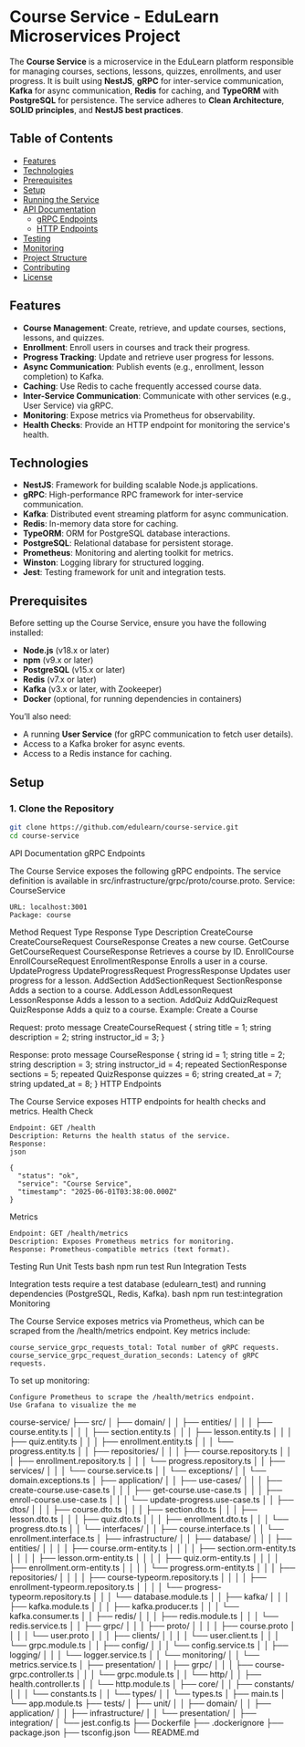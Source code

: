 # Course Service - EduLearn Microservices Project

The **Course Service** is a microservice in the EduLearn platform responsible for managing courses, sections, lessons, quizzes, enrollments, and user progress. It is built using **NestJS**, **gRPC** for inter-service communication, **Kafka** for async communication, **Redis** for caching, and **TypeORM** with **PostgreSQL** for persistence. The service adheres to **Clean Architecture**, **SOLID principles**, and **NestJS best practices**.

## Table of Contents

- [Features](#features)
- [Technologies](#technologies)
- [Prerequisites](#prerequisites)
- [Setup](#setup)
- [Running the Service](#running-the-service)
- [API Documentation](#api-documentation)
  - [gRPC Endpoints](#grpc-endpoints)
  - [HTTP Endpoints](#http-endpoints)
- [Testing](#testing)
- [Monitoring](#monitoring)
- [Project Structure](#project-structure)
- [Contributing](#contributing)
- [License](#license)

## Features

- **Course Management**: Create, retrieve, and update courses, sections, lessons, and quizzes.
- **Enrollment**: Enroll users in courses and track their progress.
- **Progress Tracking**: Update and retrieve user progress for lessons.
- **Async Communication**: Publish events (e.g., enrollment, lesson completion) to Kafka.
- **Caching**: Use Redis to cache frequently accessed course data.
- **Inter-Service Communication**: Communicate with other services (e.g., User Service) via gRPC.
- **Monitoring**: Expose metrics via Prometheus for observability.
- **Health Checks**: Provide an HTTP endpoint for monitoring the service's health.

## Technologies

- **NestJS**: Framework for building scalable Node.js applications.
- **gRPC**: High-performance RPC framework for inter-service communication.
- **Kafka**: Distributed event streaming platform for async communication.
- **Redis**: In-memory data store for caching.
- **TypeORM**: ORM for PostgreSQL database interactions.
- **PostgreSQL**: Relational database for persistent storage.
- **Prometheus**: Monitoring and alerting toolkit for metrics.
- **Winston**: Logging library for structured logging.
- **Jest**: Testing framework for unit and integration tests.

## Prerequisites

Before setting up the Course Service, ensure you have the following installed:

- **Node.js** (v18.x or later)
- **npm** (v9.x or later)
- **PostgreSQL** (v15.x or later)
- **Redis** (v7.x or later)
- **Kafka** (v3.x or later, with Zookeeper)
- **Docker** (optional, for running dependencies in containers)

You’ll also need:

- A running **User Service** (for gRPC communication to fetch user details).
- Access to a Kafka broker for async events.
- Access to a Redis instance for caching.

## Setup

### 1. Clone the Repository

```bash
git clone https://github.com/edulearn/course-service.git
cd course-service
```

API Documentation
gRPC Endpoints

The Course Service exposes the following gRPC endpoints. The service definition is available in src/infrastructure/grpc/proto/course.proto.
Service: CourseService

    URL: localhost:3001
    Package: course

Method Request Type Response Type Description
CreateCourse CreateCourseRequest CourseResponse Creates a new course.
GetCourse GetCourseRequest CourseResponse Retrieves a course by ID.
EnrollCourse EnrollCourseRequest EnrollmentResponse Enrolls a user in a course.
UpdateProgress UpdateProgressRequest ProgressResponse Updates user progress for a lesson.
AddSection AddSectionRequest SectionResponse Adds a section to a course.
AddLesson AddLessonRequest LessonResponse Adds a lesson to a section.
AddQuiz AddQuizRequest QuizResponse Adds a quiz to a course.
Example: Create a Course

Request:
proto
message CreateCourseRequest {
string title = 1;
string description = 2;
string instructor_id = 3;
}

Response:
proto
message CourseResponse {
string id = 1;
string title = 2;
string description = 3;
string instructor_id = 4;
repeated SectionResponse sections = 5;
repeated QuizResponse quizzes = 6;
string created_at = 7;
string updated_at = 8;
}
HTTP Endpoints

The Course Service exposes HTTP endpoints for health checks and metrics.
Health Check

    Endpoint: GET /health
    Description: Returns the health status of the service.
    Response:
    json

    {
      "status": "ok",
      "service": "Course Service",
      "timestamp": "2025-06-01T03:38:00.000Z"
    }

Metrics

    Endpoint: GET /health/metrics
    Description: Exposes Prometheus metrics for monitoring.
    Response: Prometheus-compatible metrics (text format).

Testing
Run Unit Tests
bash
npm run test
Run Integration Tests

Integration tests require a test database (edulearn_test) and running dependencies (PostgreSQL, Redis, Kafka).
bash
npm run test:integration
Monitoring

The Course Service exposes metrics via Prometheus, which can be scraped from the /health/metrics endpoint. Key metrics include:

    course_service_grpc_requests_total: Total number of gRPC requests.
    course_service_grpc_request_duration_seconds: Latency of gRPC requests.

To set up monitoring:

    Configure Prometheus to scrape the /health/metrics endpoint.
    Use Grafana to visualize the me

course-service/
├── src/
│ ├── domain/
│ │ ├── entities/
│ │ │ ├── course.entity.ts
│ │ │ ├── section.entity.ts
│ │ │ ├── lesson.entity.ts
│ │ │ ├── quiz.entity.ts
│ │ │ ├── enrollment.entity.ts
│ │ │ └── progress.entity.ts
│ │ ├── repositories/
│ │ │ ├── course.repository.ts
│ │ │ ├── enrollment.repository.ts
│ │ │ └── progress.repository.ts
│ │ ├── services/
│ │ │ └── course.service.ts
│ │ └── exceptions/
│ │ └── domain.exceptions.ts
│ ├── application/
│ │ ├── use-cases/
│ │ │ ├── create-course.use-case.ts
│ │ │ ├── get-course.use-case.ts
│ │ │ ├── enroll-course.use-case.ts
│ │ │ └── update-progress.use-case.ts
│ │ ├── dtos/
│ │ │ ├── course.dto.ts
│ │ │ ├── section.dto.ts
│ │ │ ├── lesson.dto.ts
│ │ │ ├── quiz.dto.ts
│ │ │ ├── enrollment.dto.ts
│ │ │ └── progress.dto.ts
│ │ └── interfaces/
│ │ ├── course.interface.ts
│ │ └── enrollment.interface.ts
│ ├── infrastructure/
│ │ ├── database/
│ │ │ ├── entities/
│ │ │ │ ├── course.orm-entity.ts
│ │ │ │ ├── section.orm-entity.ts
│ │ │ │ ├── lesson.orm-entity.ts
│ │ │ │ ├── quiz.orm-entity.ts
│ │ │ │ ├── enrollment.orm-entity.ts
│ │ │ │ └── progress.orm-entity.ts
│ │ │ ├── repositories/
│ │ │ │ ├── course-typeorm.repository.ts
│ │ │ │ ├── enrollment-typeorm.repository.ts
│ │ │ │ └── progress-typeorm.repository.ts
│ │ │ └── database.module.ts
│ │ ├── kafka/
│ │ │ ├── kafka.module.ts
│ │ │ ├── kafka.producer.ts
│ │ │ └── kafka.consumer.ts
│ │ ├── redis/
│ │ │ ├── redis.module.ts
│ │ │ └── redis.service.ts
│ │ ├── grpc/
│ │ │ ├── proto/
│ │ │ │ ├── course.proto
│ │ │ │ └── user.proto
│ │ │ ├── clients/
│ │ │ │ └── user.client.ts
│ │ │ └── grpc.module.ts
│ │ ├── config/
│ │ │ └── config.service.ts
│ │ ├── logging/
│ │ │ └── logger.service.ts
│ │ └── monitoring/
│ │ └── metrics.service.ts
│ ├── presentation/
│ │ ├── grpc/
│ │ │ ├── course-grpc.controller.ts
│ │ │ └── grpc.module.ts
│ │ └── http/
│ │ ├── health.controller.ts
│ │ └── http.module.ts
│ ├── core/
│ │ ├── constants/
│ │ │ └── constants.ts
│ │ └── types/
│ │ └── types.ts
│ ├── main.ts
│ └── app.module.ts
├── tests/
│ ├── unit/
│ │ ├── domain/
│ │ ├── application/
│ │ ├── infrastructure/
│ │ └── presentation/
│ ├── integration/
│ └── jest.config.ts
├── Dockerfile
├── .dockerignore
├── package.json
├── tsconfig.json
└── README.md
